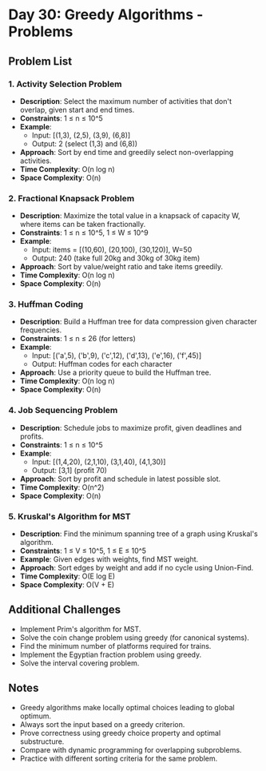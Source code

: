 # Day 30: Greedy Algorithms - Problems

## Problem List

### 1. Activity Selection Problem

- **Description**: Select the maximum number of activities that don't overlap, given start and end times.
- **Constraints**: 1 ≤ n ≤ 10^5
- **Example**:
  - Input: [(1,3), (2,5), (3,9), (6,8)]
  - Output: 2 (select (1,3) and (6,8))
- **Approach**: Sort by end time and greedily select non-overlapping activities.
- **Time Complexity**: O(n log n)
- **Space Complexity**: O(n)

### 2. Fractional Knapsack Problem

- **Description**: Maximize the total value in a knapsack of capacity W, where items can be taken fractionally.
- **Constraints**: 1 ≤ n ≤ 10^5, 1 ≤ W ≤ 10^9
- **Example**:
  - Input: items = [(10,60), (20,100), (30,120)], W=50
  - Output: 240 (take full 20kg and 30kg of 30kg item)
- **Approach**: Sort by value/weight ratio and take items greedily.
- **Time Complexity**: O(n log n)
- **Space Complexity**: O(n)

### 3. Huffman Coding

- **Description**: Build a Huffman tree for data compression given character frequencies.
- **Constraints**: 1 ≤ n ≤ 26 (for letters)
- **Example**:
  - Input: [('a',5), ('b',9), ('c',12), ('d',13), ('e',16), ('f',45)]
  - Output: Huffman codes for each character
- **Approach**: Use a priority queue to build the Huffman tree.
- **Time Complexity**: O(n log n)
- **Space Complexity**: O(n)

### 4. Job Sequencing Problem

- **Description**: Schedule jobs to maximize profit, given deadlines and profits.
- **Constraints**: 1 ≤ n ≤ 10^5
- **Example**:
  - Input: [(1,4,20), (2,1,10), (3,1,40), (4,1,30)]
  - Output: [3,1] (profit 70)
- **Approach**: Sort by profit and schedule in latest possible slot.
- **Time Complexity**: O(n^2)
- **Space Complexity**: O(n)

### 5. Kruskal's Algorithm for MST

- **Description**: Find the minimum spanning tree of a graph using Kruskal's algorithm.
- **Constraints**: 1 ≤ V ≤ 10^5, 1 ≤ E ≤ 10^5
- **Example**: Given edges with weights, find MST weight.
- **Approach**: Sort edges by weight and add if no cycle using Union-Find.
- **Time Complexity**: O(E log E)
- **Space Complexity**: O(V + E)

## Additional Challenges

- Implement Prim's algorithm for MST.
- Solve the coin change problem using greedy (for canonical systems).
- Find the minimum number of platforms required for trains.
- Implement the Egyptian fraction problem using greedy.
- Solve the interval covering problem.

## Notes

- Greedy algorithms make locally optimal choices leading to global optimum.
- Always sort the input based on a greedy criterion.
- Prove correctness using greedy choice property and optimal substructure.
- Compare with dynamic programming for overlapping subproblems.
- Practice with different sorting criteria for the same problem.
